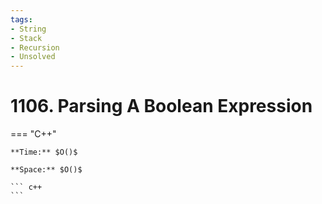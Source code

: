 ```yaml
---
tags:
- String
- Stack
- Recursion
- Unsolved
---
```



# 1106. Parsing A Boolean Expression

=== "C++"

    **Time:** $O()$

    **Space:** $O()$

    ``` c++
    ```